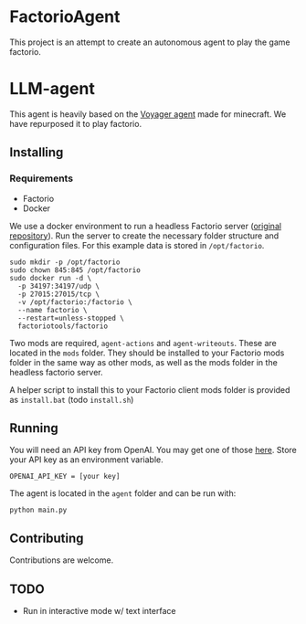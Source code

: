 # FactorioAgent

This project is an attempt to create an autonomous agent to play the game factorio. 


# LLM-agent

This agent is heavily based on the [Voyager agent](https://github.com/MineDojo/Voyager) made for minecraft. We have repurposed it to play factorio.

## Installing

### Requirements
- Factorio
- Docker


We use a docker environment to run a headless Factorio server ([original repository](https://github.com/factoriotools/factorio-docker)). Run the server to create the necessary folder structure and configuration files. For this example data is stored in `/opt/factorio`.

```shell
sudo mkdir -p /opt/factorio
sudo chown 845:845 /opt/factorio
sudo docker run -d \
  -p 34197:34197/udp \
  -p 27015:27015/tcp \
  -v /opt/factorio:/factorio \
  --name factorio \
  --restart=unless-stopped \
  factoriotools/factorio
```

Two mods are required, `agent-actions` and `agent-writeouts`. These are located in the `mods` folder. They should be installed to your Factorio mods folder in the same way as other mods, as well as the mods folder in the headless factorio server. 

A helper script to install this to your Factorio client mods folder is provided as `install.bat` (todo `install.sh`)

## Running

You will need an API key from OpenAI. You may get one of those [here](https://platform.openai.com/). Store your API key as an environment variable.

```
OPENAI_API_KEY = [your key] 
```

The agent is located in the `agent` folder and can be run with:

```
python main.py
```

## Contributing

Contributions are welcome.

## TODO

- Run in interactive mode w/ text interface